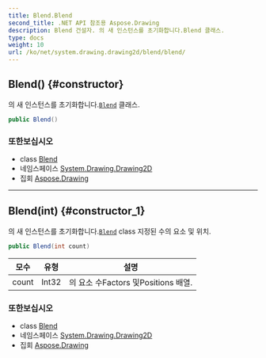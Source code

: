 ```yaml
---
title: Blend.Blend
second_title: .NET API 참조용 Aspose.Drawing
description: Blend 건설자. 의 새 인스턴스를 초기화합니다.Blend 클래스.
type: docs
weight: 10
url: /ko/net/system.drawing.drawing2d/blend/blend/
---
```

## Blend() {#constructor}

의 새 인스턴스를 초기화합니다.[`Blend`](../) 클래스.

```csharp
public Blend()
```

### 또한보십시오

* class [Blend](../)
* 네임스페이스 [System.Drawing.Drawing2D](../../blend/)
* 집회 [Aspose.Drawing](../../../)

---

## Blend(int) {#constructor_1}

의 새 인스턴스를 초기화합니다.[`Blend`](../) class 지정된 수의 요소 및 위치.

```csharp
public Blend(int count)
```

| 모수 | 유형 | 설명 |
| --- | --- | --- |
| count | Int32 | 의 요소 수Factors 및Positions 배열. |

### 또한보십시오

* class [Blend](../)
* 네임스페이스 [System.Drawing.Drawing2D](../../blend/)
* 집회 [Aspose.Drawing](../../../)


